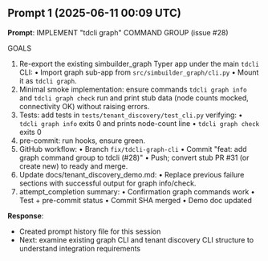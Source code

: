 ## Prompt 1 (2025-06-11 00:09 UTC)

**Prompt**: IMPLEMENT "tdcli graph" COMMAND GROUP (issue #28)

GOALS

1. Re-export the existing simbuilder_graph Typer app under the main `tdcli` CLI: • Import graph
   sub-app from `src/simbuilder_graph/cli.py` • Mount it as `tdcli graph`.
1. Minimal smoke implementation: ensure commands `tdcli graph info` and `tdcli graph check` run and
   print stub data (node counts mocked, connectivity OK) without raising errors.
1. Tests: add tests in `tests/tenant_discovery/test_cli.py` verifying: • `tdcli graph info` exits 0
   and prints node-count line • `tdcli graph check` exits 0
1. pre-commit: run hooks, ensure green.
1. GitHub workflow: • Branch `fix/tdcli-graph-cli` • Commit "feat: add graph command group to tdcli
   (#28)" • Push; convert stub PR #31 (or create new) to ready and merge.
1. Update docs/tenant_discovery_demo.md: • Replace previous failure sections with successful output
   for graph info/check.
1. attempt_completion summary: • Confirmation graph commands work • Test + pre-commit status •
   Commit SHA merged • Demo doc updated

**Response**:

- Created prompt history file for this session
- Next: examine existing graph CLI and tenant discovery CLI structure to understand integration
  requirements
